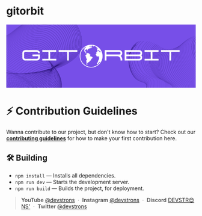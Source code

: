 # gitorbit

![gitorbit poster](public/gitorbit-github-poster.png)

# ⚡️ Contribution Guidelines

Wanna contribute to our project, but don't know how to start? Check out our [**contributing guidelines**](https://github.com/devstrons/gitorbit/blob/main/CONTRIBUTING.md) for how to make your first contribution here.

## 🛠 Building

- `npm install` — Installs all dependencies.
- `npm run dev` — Starts the development server.
- `npm run build` — Builds the project, for deployment.

> **YouTube** <a href="https://www.youtube.com/channel/UCG7JT7yqut81fqFsVBX6oMg" target="_blank" rel="noopener">@devstrons</a> &nbsp;&middot;&nbsp; **Instagram** <a href="https://www.instagram.com/devstrons" target="_blank" rel="noopener">@devstrons</a> &nbsp;&middot;&nbsp; **Discord** <a href="https://discord.com/invite/MVujzTBqed" target="_blank" rel="noopener">DEVSTR😊NS'</a> &nbsp;&middot;&nbsp; **Twitter** <a href="https://twitter.com/devstrons" target="_blank" rel="noopener">@devstrons</a>
